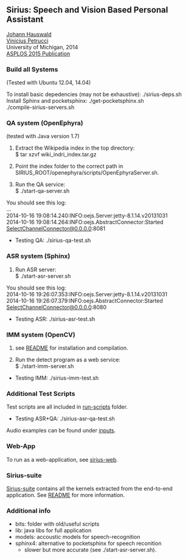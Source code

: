 ## Sirius: Speech and Vision Based Personal Assistant

[Johann Hauswald](jahausw@umich.edu)    
[Vinicius Petrucci](vpetrucci@gmail.com)  
University of Michigan, 2014  
[ASPLOS 2015 Publication](jasonmars.org/wp-content/papercite-data/pdf/hauswald15asplos.pdf)

### Build all Systems

(Tested with Ubuntu 12.04, 14.04)

To install basic depedencies (may not be exhaustive): ./sirius-deps.sh  
Install Sphinx and pocketsphinx: ./get-pocketsphinx.sh  
./compile-sirius-servers.sh

### QA system (OpenEphyra)

(tested with Java version 1.7)

1) Extract the Wikipedia index in the top directory:  
$ tar xzvf wiki_indri_index.tar.gz

2) Point the index folder to the correct path in SIRIUS_ROOT/openephyra/scripts/OpenEphyraServer.sh.

3) Run the QA service:  
$ ./start-qa-server.sh

You should see this log:  
...  
2014-10-16 19:08:14.240:INFO:oejs.Server:jetty-8.1.14.v20131031  
2014-10-16 19:08:14.264:INFO:oejs.AbstractConnector:Started SelectChannelConnector@0.0.0.0:8081  

- Testing QA: ./sirius-qa-test.sh

### ASR system (Sphinx)

1) Run ASR server:  
$ ./start-asr-server.sh

You should see this log:  
2014-10-16 19:26:07.353:INFO:oejs.Server:jetty-8.1.14.v20131031  
2014-10-16 19:26:07.379:INFO:oejs.AbstractConnector:Started SelectChannelConnector@0.0.0.0:8080

- Testing ASR: ./sirius-asr-test.sh

### IMM system (OpenCV)

1) see [README](imm) for installation and compilation.  

2) Run the detect program as a web service:  
$ ./start-imm-server.sh

- Testing IMM: ./sirius-imm-test.sh

### Additional Test Scripts

Test scripts are all included in [run-scripts](run-scripts) folder.

- Testing ASR+QA: ./sirius-asr-qa-test.sh

Audio examples can be found under [inputs](inputs).

### Web-App

To run as a web-application, see [sirius-web](sirius-web).

### Sirius-suite

[Sirius-suite](sirius-suite) contains all the kernels extracted from the
end-to-end application. See [README](sirius-suite/README.md) for more information.

### Additional info

- bits: folder with old/useful scripts
- lib: java libs for full application
- models: accoustic models for speech-recognition
- sphinx4: alternative to pocketsphinx for speech reconition
    - slower but more accurate (see ./start-asr-server.sh).

